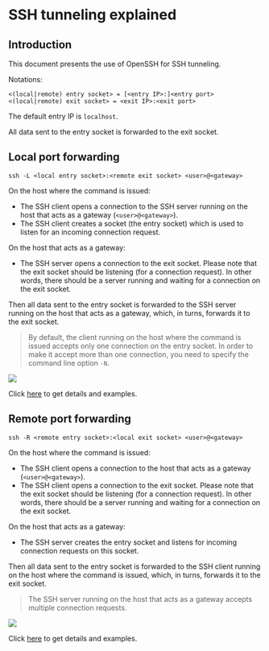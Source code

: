 # SSH tunneling explained

## Introduction

This document presents the use of OpenSSH for SSH tunneling.

Notations:

    <(local|remote) entry socket> = [<entry IP>:]<entry port>
    <(local|remote) exit socket> = <exit IP>:<exit port>

The default entry IP is `localhost`.

All data sent to the entry socket is forwarded to the exit socket.

## Local port forwarding

    ssh -L <local entry socket>:<remote exit socket> <user>@<gateway>

On the host where the command is issued:

* The SSH client opens a connection to the SSH server running on the host that acts as a gateway (`<user>@<gateway>`).
* The SSH client creates a socket (the entry socket) which is used to listen for an incoming connection request.

On the host that acts as a gateway:

* The SSH server opens a connection to the exit socket.
  Please note that the exit socket should be listening (for a connection request).
  In other words, there should be a server running and waiting for a connection on the exit socket.

Then all data sent to the entry socket is forwarded to the SSH server running on the host that acts as a gateway, which, in turns, forwards it to the exit socket.

> By default, the client running on the host where the command is issued accepts only one connection on the entry socket.
> In order to make it accept more than one connection, you need to specify the command line option `-N`.

![](illustration/local-forwarding.png)

Click [here](local-port-forwarding.md) to get details and examples.

## Remote port forwarding

    ssh -R <remote entry socket>:<local exit socket> <user>@<gateway>

On the host where the command is issued:

* The SSH client opens a connection to the host that acts as a gateway (`<user>@<gateway>`).
* The SSH client opens a connection to the exit socket.
  Please note that the exit socket should be listening (for a connection request).
  In other words, there should be a server running and waiting for a connection on the exit socket.

On the host that acts as a gateway:

* The SSH server creates the entry socket and listens for incoming connection requests on this socket.

Then all data sent to the entry socket is forwarded to the SSH client running on the host where the command is issued, which, in turns, forwards it to the exit socket.

> The SSH server running on the host that acts as a gateway accepts multiple connection requests.

![](illustration/remote-forwarding.png)

Click [here](remote-port-forwarding.md) to get details and examples.

